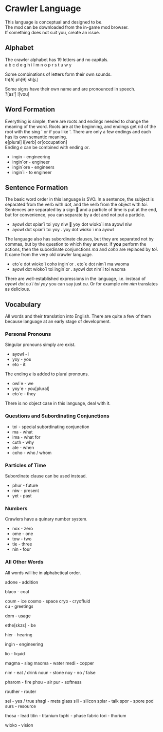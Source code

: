 # Crawler Language
This language is conceptual and designed to be.   
The mod can be downloaded from the in-game mod browser.   
If something does not suit you, create an issue.

## Alphabet
The crawler alphabet has 19 letters and no capitals.   
a b c d e g h i l m n o p r s t u w y

Some combinations of letters form their own sounds.   
th[ð] ph[θ] sh[ʂ]

Some signs have their own name and are pronounced in speech.   
?[as'] ![vɒu]

## Word Formation
Everything is simple, there are roots and endings needed to change the meaning of the word.
Roots are at the beginning, and endings get rid of the root with the sing \` or if you like '.
There are only a few endings and each has its own semantic meaning.   
e[plural] i[verb] or[occupation]   
Ending *e* can be combined with ending *or*.

* ingin - engineering
* ingin\`or - engineer
* ingin\`ore - engineers
* ingin\`i - to engineer

## Sentence Formation
The basic word order in this language is SVO.
In a sentence, the subject is separated from the verb with *dot*, and the verb from the object with *toi*.
Sentences are separated by a sign  and a particle of time is put at the end, but for convenience, you can separate by a dot and not put a particle.

* ayowl dot spiar\`i toi yoy niw  yoy dot wioko\`i ma ayowl niw
* ayowl dot spiar\`i toi yoy . yoy dot wioko\`i ma ayowl

The language also has subordinate clauses, but they are separated not by commas, but by the question to which they answer. 
If **you** perform the actions, then the subordinate conjunctions *ma* and *coho* are replaced by *toi*.
It came from the very old crawler language.

* eto\`e dot wioko\`i coho ingin\`or . eto\`e dot nim\`i ma waoma
* ayowl dot wioko\`i toi ingin\`or . ayowl dot nim\`i toi waoma

There are well-established expressions in the language, i.e. instead of *ayowl dot cu\`i toi yoy* you can say just *cu*.
Or for example *nim nim* translates as delicious.

## Vocabulary
All words and their translation into English.
There are quite a few of them because language at an early stage of development.

### Personal Pronouns
Singular pronouns simply are exist.

* ayowl - i
* yoy - you
* eto - it

The ending *e* is added to plural pronouns.

* owl\`e - we
* yoy\`e - you[plural]
* eto\`e - they

There is no object case in this language, deal with it.

### Questions and Subordinating Conjunctions
* toi - special subordinating conjunction
* ma - what
* ima - what for
* cuth - why
* ate - when
* coho - who / whom

### Particles of Time
Subordinate clause can be used instead.

* phur - future
* niw - present
* yet - past

### Numbers
Crawlers have a quinary number system.

* nox - zero
* ome - one
* tow - two
* tie - three
* nin - four

### All Other Words
All words will be in alphabetical order.

<!-- A -->
adone - addition

<!-- B -->
blaco - coal

<!-- C -->
coum - ice
cosmo - space
cryo - cryofluid   
cu - greetings

<!-- D -->
dom - usage

<!-- E -->
ethe[ɛkzɛ] - be

<!-- G -->
<!-- H -->
hier - hearing

<!-- I -->
ingin - engineering

<!-- L -->
lio - liquid

<!-- M -->
magma - slag
maoma - water
medi - copper

<!-- N -->
nim - eat / drink
noun - stone
noy - no / false

<!-- O -->
<!-- P -->
pharom - fire
phou - air
pur - softness

<!-- R -->
routher - router

<!-- S -->
sei - yes / true
shagl - meta glass
sili - silicon
spiar - talk
spor - spore pod
surs - resource

<!-- T -->
thosa - lead
titin - titanium
tophi - phase fabric
tori - thorium

<!-- U -->
<!-- W -->
wioko - vision

<!-- Y -->
